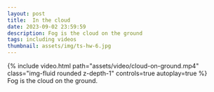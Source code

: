 ```yaml
---
layout: post
title:  In the cloud
date: 2023-09-02 23:59:59
description: Fog is the cloud on the ground
tags: including videos
thumbnail: assets/img/ts-hw-6.jpg
---
```


<div class="row">
    <div class="col-sm mt-3 mt-md-0">
      {% include video.html path="assets/video/cloud-on-ground.mp4" class="img-fluid rounded z-depth-1" controls=true autoplay=true %}
    </div>
</div>
<div class="caption">
    Fog is the cloud on the ground.
</div>